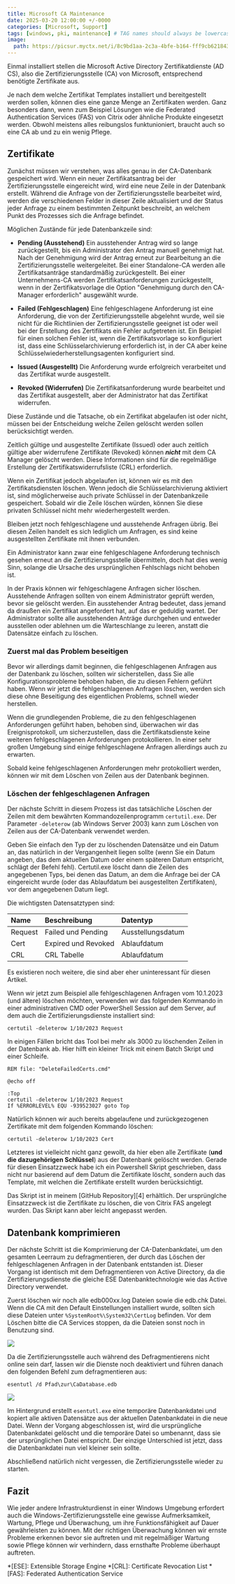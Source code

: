 ```yaml
---
title: Microsoft CA Maintenance
date: 2025-03-20 12:00:00 +/-0000
categories: [Microsoft, Support]
tags: [windows, pki, maintenance] # TAG names should always be lowercase
image:
  path: https://picsur.myctx.net/i/8c9bd1aa-2c3a-4bfe-b164-fff9cb621843.jpg?width=1200
---
```


Einmal installiert stellen die Microsoft Active Directory Zertifikatdienste (AD CS), also die Zertifizierungsstelle (CA) von Microsoft, entsprechend benötigte Zertifikate aus.

Je nach dem welche Zertifikat Templates installiert und bereitgestellt werden sollen, können dies eine ganze Menge an Zertifikaten werden. Ganz besonders dann, wenn zum Beispiel Lösungen wie die Federated Authentication Services (FAS) von Citrix oder ähnliche Produkte eingesetzt werden. Obwohl meistens alles reibungslos funktunioniert, braucht auch so eine CA ab und zu ein wenig Pflege.

## Zertifikate

Zunächst müssen wir verstehen, was alles genau in der CA-Datenbank gespeichert wird. Wenn ein neuer Zertifikatsantrag bei der Zertifizierungsstelle eingereicht wird, wird eine neue Zeile in der Datenbank erstellt. Während die Anfrage von der Zertifizierungsstelle bearbeitet wird, werden die verschiedenen Felder in dieser Zeile aktualisiert und der Status jeder Anfrage zu einem bestimmten Zeitpunkt beschreibt, an welchem Punkt des Prozesses sich die Anfrage befindet.

Möglichen Zustände für jede Datenbankzeile sind:

 * **Pending (Ausstehend)** Ein ausstehender Antrag wird so lange zurückgestellt, bis ein Administrator den Antrag manuell genehmigt hat. Nach der Genehmigung wird der Antrag erneut zur Bearbeitung an die Zertifizierungsstelle weitergeleitet. Bei einer Standalone-CA werden alle Zertifikatsanträge standardmäßig zurückgestellt. Bei einer Unternehmens-CA werden Zertifikatsanforderungen zurückgestellt, wenn in der Zertifikatsvorlage die Option "Genehmigung durch den CA-Manager erforderlich" ausgewählt wurde.

* **Failed (Fehlgeschlagen)** Eine fehlgeschlagene Anforderung ist eine Anforderung, die von der Zertifizierungsstelle abgelehnt wurde, weil sie nicht für die Richtlinien der Zertifizierungsstelle geeignet ist oder weil bei der Erstellung des Zertifikats ein Fehler aufgetreten ist. Ein Beispiel für einen solchen Fehler ist, wenn die Zertifikatsvorlage so konfiguriert ist, dass eine Schlüsselarchivierung erforderlich ist, in der CA aber keine Schlüsselwiederherstellungsagenten konfiguriert sind.

* **Issued (Ausgestellt)** Die Anforderung wurde erfolgreich verarbeitet und das Zertifikat wurde ausgestellt.

* **Revoked (Widerrufen)** Die Zertifikatsanforderung wurde bearbeitet und das Zertifikat ausgestellt, aber der Administrator hat das Zertifikat widerrufen.

Diese Zustände und die Tatsache, ob ein Zertifikat abgelaufen ist oder nicht, müssen bei der Entscheidung welche Zeilen gelöscht werden sollen berücksichtigt werden.

Zeitlich gültige und ausgestellte Zertifikate (Issued) oder auch zeitlich gültige aber widerrufene Zertifikate (Revoked) können **_nicht_** mit dem CA Manager gelöscht werden. Diese Informationen sind für die regelmäßige Erstellung der Zertifikatswiderrufsliste (CRL) erforderlich.

Wenn ein Zertifikat jedoch abgelaufen ist, können wir es mit den Zertifikatsdiensten löschen. Wenn jedoch die Schlüsselarchivierung aktiviert ist, sind möglicherweise auch private Schlüssel in der Datenbankzeile gespeichert. Sobald wir die Zeile löschen würden, können Sie diese privaten Schlüssel nicht mehr wiederhergestellt werden.

Bleiben jetzt noch fehlgeschlagene und ausstehende Anfragen übrig. Bei diesen Zeilen handelt es sich lediglich um Anfragen, es sind keine ausgestellten Zertifikate mit ihnen verbunden.

Ein Administrator kann zwar eine fehlgeschlagene Anforderung technisch gesehen erneut an die Zertifizierungsstelle übermitteln, doch hat dies wenig Sinn, solange die Ursache des ursprünglichen Fehlschlags nicht behoben ist.

In der Praxis können wir fehlgeschlagene Anfragen sicher löschen. Ausstehende Anfragen sollten von einem Administrator geprüft werden, bevor sie gelöscht werden. Ein ausstehender Antrag bedeutet, dass jemand da draußen ein Zertifikat angefordert hat, auf das er geduldig wartet. Der Administrator sollte alle ausstehenden Anträge durchgehen und entweder ausstellen oder ablehnen um die Warteschlange zu leeren, anstatt die Datensätze einfach zu löschen.

### Zuerst mal das Problem beseitigen

Bevor wir allerdings damit beginnen, die fehlgeschlagenen Anfragen aus der Datenbank zu löschen, sollten wir sicherstellen, dass Sie alle Konfigurationsprobleme behoben haben, die zu diesen Fehlern geführt haben. Wenn wir jetzt die fehlgeschlagenen Anfragen löschen, werden sich diese ohne Beseitigung des eigentlichen Problems, schnell wieder herstellen.

Wenn die grundlegenden Probleme, die zu den fehlgeschlagenen Anforderungen geführt haben, behoben sind, überwachen wir das Ereignisprotokoll, um sicherzustellen, dass die Zertifikatsdienste keine weiteren fehlgeschlagenen Anforderungen protokollieren. In einer sehr großen Umgebung sind einige fehlgeschlagene Anfragen allerdings auch zu erwarten.

Sobald keine fehlgeschlagenen Anforderungen mehr protokolliert werden, können wir mit dem Löschen von Zeilen aus der Datenbank beginnen.

### Löschen der fehlgeschlagenen Anfragen

Der nächste Schritt in diesem Prozess ist das tatsächliche Löschen der Zeilen mit dem bewährten Kommandozeilenprogramm `certutil.exe`. Der Parameter `-deleterow` (ab Windows Server 2003) kann zum Löschen von Zeilen aus der CA-Datenbank verwendet werden.

Geben Sie einfach den Typ der zu löschenden Datensätze und ein Datum an, das natürlich in der Vergangenheit liegen sollte (wenn Sie ein Datum angeben, das dem aktuellen Datum oder einem späteren Datum entspricht, schlägt der Befehl fehl). Certutil.exe löscht dann die Zeilen des angegebenen Typs, bei denen das Datum, an dem die Anfrage bei der CA eingereicht wurde (oder das Ablaufdatum bei ausgestellten Zertifikaten), vor dem angegebenen Datum liegt.

Die wichtigsten Datensatztypen sind:

| Name    | Beschreibung        | Datentyp          |
| :------ | :------------------ | :---------------- |
| Request | Failed und Pending  | Ausstellungsdatum |
| Cert    | Expired und Revoked | Ablaufdatum       |
| CRL     | CRL Tabelle         | Ablaufdatum       |

Es existieren noch weitere, die sind aber eher uninteressant für diesen Artikel.

Wenn wir jetzt zum Beispiel alle fehlgeschlagenen Anfragen vom 10.1.2023 (und ältere) löschen möchten, verwenden wir das folgenden Kommando in einer administrativen CMD oder PowerShell Session auf dem Server, auf dem auch die Zertifizierungsdienste installiert sind:

```shell
certutil -deleterow 1/10/2023 Request
```

In einigen Fällen bricht das Tool bei mehr als 3000 zu löschenden Zeilen in der Datenbank ab. Hier hilft ein kleiner Trick mit einem Batch Skript und einer Schleife.

```shell
REM file: "DeleteFailedCerts.cmd"
 
@echo off

:Top
certutil -deleterow 1/10/2023 Request
If %ERRORLEVEL% EQU -939523027 goto Top
```

Natürlich können wir auch bereits abgelaufene und zurückgezogenen Zertifikate mit dem folgenden Kommando löschen:

```shell
certutil -deleterow 1/10/2023 Cert
```

Letzteres ist vielleicht nicht ganz gewollt, da hier eben alle Zertifikate (**und die dazugehörigen Schlüssel**) aus der Datenbank gelöscht werden. Gerade für diesen Einsatzzweck habe ich ein Powershell Skript geschrieben, dass nicht nur basierend auf dem Datum die Zertifikate löscht, sondern auch das Template, mit welchen die Zertifikate erstellt wurden berücksichtigt.

Das Skript ist in meinem [GitHub Repository][4] erhältlich. Der ursprünglche Einsatzzweck ist die Zertifikate zu löschen, die von Citrix FAS angelegt wurden. Das Skript kann aber leicht angepasst werden.

## Datenbank komprimieren
Der nächste Schritt ist die Komprimierung der CA-Datenbankdatei, um den gesamten Leerraum zu defragmentieren, der durch das Löschen der fehlgeschlagenen Anfragen in der Datenbank entstanden ist. Dieser Vorgang ist identisch mit dem Defragmentieren von Active Directory, da die Zertifizierungsdienste die gleiche ESE Datenbanktechnologie wie das Active Directory verwendet.

Zuerst löschen wir noch alle edb000xx.log Dateien sowie die edb.chk Datei. Wenn die CA mit den Default Einstellungen installiert wurde, sollten sich diese Dateien unter `%SystemRoot%\System32\CertLog` befinden. Vor dem Löschen bitte die CA Services stoppen, da die Dateien sonst noch in Benutzung sind.

![][1]

Da die Zertifizierungsstelle auch während des Defragmentierens nicht online sein darf, lassen wir die Dienste noch deaktiviert und führen danach den folgenden Befehl zum defragmentieren aus:

```shell
esentutl /d Pfad\zur\CaDatabase.edb
```

![][2]

Im Hintergrund erstellt `esentutl.exe` eine temporäre Datenbankdatei und kopiert alle aktiven Datensätze aus der aktuellen Datenbankdatei in die neue Datei. Wenn der Vorgang abgeschlossen ist, wird die ursprüngliche Datenbankdatei gelöscht und die temporäre Datei so umbenannt, dass sie der ursprünglichen Datei entspricht. Der einzige Unterschied ist jetzt, dass die Datenbankdatei nun viel kleiner sein sollte.

Abschließend natürlich nicht vergessen, die Zertifizierungsstelle wieder zu starten.

## Fazit

Wie jeder andere Infrastrukturdienst in einer Windows Umgebung erfordert auch die Windows-Zertifizierungsstelle eine gewisse Aufmerksamkeit, Wartung, Pflege und Überwachung, um ihre Funktionsfähigkeit auf Dauer gewährleisten zu können. Mit der richtigen Überwachung können wir ernste Probleme erkennen  bevor sie auftreten und mit regelmäßiger Wartung sowie Pflege können wir verhindern, dass ernsthafte Probleme überhaupt auftreten.

*[ESE]: Extensible Storage Engine
*[CRL]: Certificate Revocation List
*[FAS]: Federated Authentication Service

[1]: https://picsur.myctx.net/i/01818dde-2516-456e-adde-a6e58dac4af4.png
[2]: https://picsur.myctx.net/i/e73622e9-9538-43d3-8065-3de030a6519c.png
[3]: https://github.com/thomaskrampe/PowerShell/tree/master/Citrix/FAS